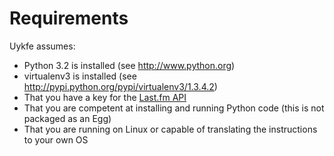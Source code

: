 # Requirements #

Uykfe assumes:

  * Python 3.2 is installed (see http://www.python.org)
  * virtualenv3 is installed (see http://pypi.python.org/pypi/virtualenv3/1.3.4.2)
  * That you have a key for the [Last.fm API](http://www.last.fm/api/intro)
  * That you are competent at installing and running Python code (this is not packaged as an Egg)
  * That you are running on Linux or capable of translating the instructions to your own OS